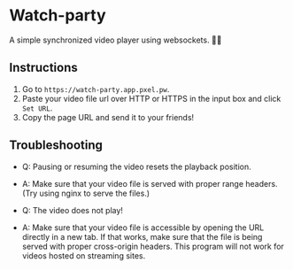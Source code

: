# Watch-party

A simple synchronized video player using websockets. 🍿🎦

## Instructions
1. Go to `https://watch-party.app.pxel.pw`.
2. Paste your video file url over HTTP or HTTPS in the input box and click
   `Set URL`.
3. Copy the page URL and send it to your friends!

## Troubleshooting
- Q: Pausing or resuming the video resets the playback position.
- A: Make sure that your video file is served with proper range
  headers. (Try using nginx to serve the files.)

- Q: The video does not play!
- A: Make sure that your video file is accessible by opening the URL
  directly in a new tab. If that works, make sure that the file is
  being served with proper cross-origin headers. This program will not
  work for videos hosted on streaming sites.
